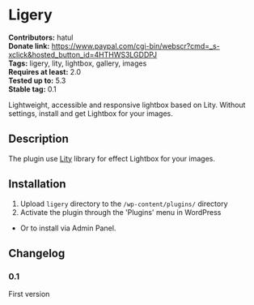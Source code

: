 # Ligery
**Contributors:** hatul  
**Donate link:** https://www.paypal.com/cgi-bin/webscr?cmd=_s-xclick&hosted_button_id=4HTHWS3LGDDPJ  
**Tags:** ligery, lity, lightbox, gallery, images  
**Requires at least:** 2.0  
**Tested up to:** 5.3  
**Stable tag:** 0.1  

Lightweight, accessible and responsive lightbox based on Lity.
Without settings, install and get Lightbox for your images.


## Description 

The plugin use [Lity](https://sorgalla.com/lity/) library for effect Lightbox for your images.


## Installation 

1. Upload `ligery` directory to the `/wp-content/plugins/` directory
2. Activate the plugin through the 'Plugins' menu in WordPress

* Or to install via Admin Panel.


## Changelog 

### 0.1 
First version

